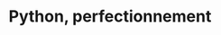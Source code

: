 ---
audience: Ingénieurs et développeurs.
category: Python
duration: 4j  -  28h00
id: PYA
objectives:
- Implémenter de manière rigoureuse des Design Patterns reconnus
- 'Utiliser les techniques avancées du langage Python : Context Manager, métaclasses,
  closures, fonctions avancées'
- Optimiser les performances de vos programmes à l'aide du monitoring et du parallélisme
- Packager et déployer ses artefacts Python
- 'Exploiter des librairies contribuant au succès du langage : calcul scientifique,
  Intelligence Artificielle, XML, réseau'
prerequisites: "Bonnes connaissances en développement Python, ou connaissances équivalentes\
  \ à celles apportées par le cours PYT. Expérience requise. Vérifiez que vous avez\
  \ les prérequis nécessaires pour profiter pleinement de cette formation en faisant \r\
  \n                    ce test."
price: 990.0
program:
  parts:
  - items:
    - Affectation par référence et types de données modifiables, non modifiables (mutable).
    - Passage d'arguments, valeurs par défaut et variables locales.
    - Variables de classe et d'instances.
    - Les slices et structures de données avancées.
    - L'introspection.
    - 'Eléments avancés des structures de contrôle : la clause else des instructions
      for, while, try/except.'
    num: 1
    practice: 'Optimisation : intersection de listes et calcul de complexité d''algorithmes.'
    title: Rappels importants sur le langage
  - items:
    - Utilisation avancée de décorateurs (de la génération à la consommation, pipeline
      de consommateurs).
    - Les décorateurs et Design Patterns.
    - Fermeture/closure.
    num: 2
    practice: Chaînage de consommateurs de données. Abonnement à des événements via
      les décorateurs.
    title: Fonctions avancées
  - items:
    - Les propriétés (property).
    - Les itérateurs.
    - L'héritage multiple et ses travers.
    - Les Context Managers.
    - Les classes et méthodes abstraites (ABC).
    - Les métaclasses.
    num: 3
    practice: Implémenter une métaclasse pour créer des classes de type singleton.
    title: Programmation Orientée Objet avancée
  - items:
    - Installer des librairies tierces (pip, easy_install).
    - Le Python Package Index (PyPI).
    - Packager ses librairies (distutils, setuptools).
    - Déployer un environnement autonome (virtualenv et buildout).
    num: 4
    practice: Packager une librairie et la déposer sur PypI.
    title: Déploiement et qualité
  - items:
    - Profilez vos programmes avec Timeit et cProfile.
    - 'Parallélisation : évitez le multithreading et foncez avec le multiprocessing.'
    - Calcul distribué avec la librairie Celery.
    num: 5
    practice: Répartition et consolidation (Map Reduce) de calculs avec Celery.
    title: 'Le parallélisme : optimiser les performances de vos programmes'
  - items:
    - Calcul scientifique et statistiques avec Numpy, Scipy, Matplotlib et Pandas.
    - Intelligence Artificielle et algorithmes d'apprentissage avec Scikit-Learn.
    - Recherche d'informations dans des fichiers XML avec ElementTree.
    - 'Réseau : relay tcp avec Twisted et supervision SNMP avec PySNMP.'
    num: 6
    practice: Extraction d'informations dans des fichiers de log XML, filtres et statistiques
      sur les données collectées puis représentation à l'aide de graphiques des tendances
      des informations.
    title: Les librairies contribuant au succès du langage
short: Le langage Python s'impose aujourd'hui comme un socle technologique pour le
  développement de grands projets logiciels. Vous mettrez en œuvre, dans cette formation,
  les techniques avancées du langage Python ainsi que ses principales librairies afin
  de pouvoir répondre aux exigences qualité de ces projets.
title: Python, perfectionnement

---